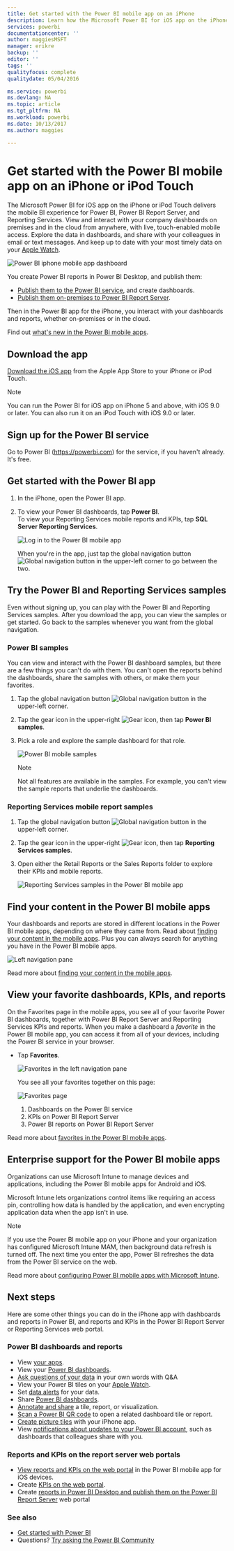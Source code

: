 ```yaml
---
title: Get started with the Power BI mobile app on an iPhone
description: Learn how the Microsoft Power BI for iOS app on the iPhone brings Power BI to your pocket, with mobile access to business information on premises and in the cloud.
services: powerbi
documentationcenter: ''
author: maggiesMSFT
manager: erikre
backup: ''
editor: ''
tags: ''
qualityfocus: complete
qualitydate: 05/04/2016

ms.service: powerbi
ms.devlang: NA
ms.topic: article
ms.tgt_pltfrm: NA
ms.workload: powerbi
ms.date: 10/13/2017
ms.author: maggies

---
```

# Get started with the Power BI mobile app on an iPhone or iPod Touch
The Microsoft Power BI for iOS app on the iPhone or iPod Touch delivers the mobile BI experience for Power BI, Power BI Report Server, and Reporting Services. View and interact with your company dashboards on premises and in the cloud from anywhere, with live, touch-enabled mobile access. Explore the data in dashboards, and share with your colleagues in email or text messages. And keep up to date with your most timely data on your [Apple Watch](mobile-apple-watch.md).  

![Power BI iphone mobile app dashboard](media/powerbi-mobile-iphone-app-get-started/power-bi-mobile-get-started-dash.png)

You create Power BI reports in Power BI Desktop, and publish them:

* [Publish them to the Power BI service](service-get-started.md), and create dashboards.
* [Publish them on-premises to Power BI Report Server](report-server/quickstart-create-powerbi-report.md).

Then in the Power BI app for the iPhone, you interact with your dashboards and reports, whether on-premises or in the cloud.

Find out [what's new in the Power Bi mobile apps](powerbi-mobile-whats-new-in-the-mobile-apps.md).

## Download the app
[Download the iOS app](http://go.microsoft.com/fwlink/?LinkId=522062 "Download the iPhone app")  from the Apple App Store to your iPhone or iPod Touch.

> [!NOTE]
> You can run the Power BI for iOS app on iPhone 5 and above, with iOS 9.0 or later. You can also run it on an iPod Touch with iOS 9.0 or later.
> 
> 

## Sign up for the Power BI service
Go to Power BI (https://powerbi.com) for the service, if you haven't already. It's free.

## Get started with the Power BI app
1. In the iPhone, open the Power BI app.
2. To view your Power BI dashboards, tap **Power BI**.  
   To view your Reporting Services mobile reports and KPIs, tap **SQL Server Reporting Services**.
   
   ![Log in to the Power BI mobile app](media/powerbi-mobile-iphone-app-get-started/power-bi-connect-to-login.png)
   
   When you're in the app, just tap the global navigation button ![Global navigation button](media/powerbi-mobile-iphone-app-get-started/power-bi-iphone-global-nav-button.png) in the upper-left corner to go between the two. 

## Try the Power BI and Reporting Services samples
Even without signing up, you can play with the Power BI and Reporting Services samples. After you download the app, you can view the samples or get started. Go back to the samples whenever you want from the global navigation.

### Power BI samples
You can view and interact with the Power BI dashboard samples, but there are a few things you can't do with them. You can't open the reports behind the dashboards, share the samples with others, or make them your favorites.

1. Tap the global navigation button ![Global navigation button](media/powerbi-mobile-iphone-app-get-started/power-bi-iphone-global-nav-button.png) in the upper-left corner.
2. Tap the gear icon in the upper-right ![Gear icon](media/powerbi-mobile-iphone-app-get-started/power-bi-ios-gear-icon.png), then tap **Power BI samples**.
3. Pick a role and explore the sample dashboard for that role.  
   
   ![Power BI mobile samples](media/powerbi-mobile-iphone-app-get-started/power-bi-iphone-powerbi-samples.png)
   
   > [!NOTE]
   > Not all features are available in the samples. For example, you can't view the sample reports that underlie the dashboards. 
   > 
   > 

### Reporting Services mobile report samples
1. Tap the global navigation button ![Global navigation button](media/powerbi-mobile-iphone-app-get-started/power-bi-iphone-global-nav-button.png) in the upper-left corner.
2. Tap the gear icon in the upper-right ![Gear icon](media/powerbi-mobile-iphone-app-get-started/power-bi-ios-gear-icon.png), then tap **Reporting Services samples**.
3. Open either the Retail Reports or the Sales Reports folder to explore their KPIs and mobile reports.
   
   ![Reporting Services samples in the Power BI mobile app](media/powerbi-mobile-iphone-app-get-started/power-bi-iphone-ssrs-samples.png)

## Find your content in the Power BI mobile apps
Your dashboards and reports are stored in different locations in the Power BI mobile apps, depending on where they came from. Read  about [finding your content in the mobile apps](powerbi-mobile-find-content-mobile-devices.md). Plus you can always search for anything you have in the Power BI mobile apps. 

![Left navigation pane](media/powerbi-mobile-iphone-app-get-started/power-bi-iphone-left-nav.png)

Read more about [finding your content in the mobile apps](powerbi-mobile-find-content-mobile-devices.md).

## View your favorite dashboards, KPIs, and reports
On the Favorites page in the mobile apps, you see all of your favorite Power BI dashboards, together with Power BI Report Server and Reporting Services KPIs and reports. When you make a dashboard a *favorite* in the Power BI mobile app, you can access it from all of your devices, including the Power BI service in your browser. 

* Tap **Favorites**.
  
   ![Favorites in the left navigation pane](media/powerbi-mobile-iphone-app-get-started/power-bi-iphone-favorites-nav.png)
  
   You see all your favorites together on this page:
  
   ![Favorites page](media/powerbi-mobile-iphone-app-get-started/power-bi-iphone-faves-report-server-number-callouts.png)
  
  1. Dashboards on the Power BI service
  2. KPIs on Power BI Report Server
  3. Power BI reports on Power BI Report Server

Read more about [favorites in the Power BI mobile apps](powerbi-mobile-favorites.md).

## Enterprise support for the Power BI mobile apps
Organizations can use Microsoft Intune to manage devices and applications, including the Power BI mobile apps for Android and iOS.

Microsoft Intune lets organizations control items like requiring an access pin, controlling how data is handled by the application, and even encrypting application data when the app isn't in use.

> [!NOTE]
> If you use the Power BI mobile app on your iPhone and your organization has configured Microsoft Intune MAM, then background data refresh is turned off. The next time you enter the app, Power BI refreshes the data from the Power BI service on the web.
> 
> 

Read more about [configuring Power BI mobile apps with Microsoft Intune](service-admin-mobile-intune.md). 

## Next steps
Here are some other things you can do in the iPhone app with dashboards and reports in Power BI, and reports and KPIs in the Power BI Report Server or Reporting Services web portal.

### Power BI dashboards and reports
* View [your apps](service-install-use-apps.md).
* View your [Power BI dashboards](mobile-apps-view-dashboard.md).
* [Ask questions of your data](powerbi-mobile-ios-qna.md) in your own words with Q&A
* View your Power BI tiles on your [Apple Watch](mobile-apple-watch.md).
* Set [data alerts](powerbi-mobile-set-data-alerts-in-the-iphone-app.md) for your data.
* Share [Power BI dashboards](powerbi-mobile-share-a-dashboard-from-the-iphone-app.md).
* [Annotate and share](mobile-annotate-and-share-a-tile-from-the-mobile-apps.md) a tile, report, or visualization.
* [Scan a Power BI QR code](powerbi-mobile-qr-code-for-tile.md)  to open a related dashboard tile or report.
* [Create picture tiles](powerbi-mobile-iphone-app-get-started.md) with your iPhone app.
* View [notifications about updates to your Power BI account](powerbi-mobile-notification-center.md), such as dashboards that colleagues share with you.

### Reports and KPIs on the report server web portals
* [View reports and KPIs on the web portal](powerbi-mobile-iphone-kpis-mobile-reports.md) in the Power BI mobile app for iOS devices.
* Create [KPIs on the web portal](https://docs.microsoft.com/sql/reporting-services/working-with-kpis-in-reporting-services).
* Create [reports in Power BI Desktop and publish them on the Power BI Report Server](report-server/quickstart-create-powerbi-report.md) web portal

### See also
* [Get started with Power BI](service-get-started.md)
* Questions? [Try asking the Power BI Community](http://community.powerbi.com/)

